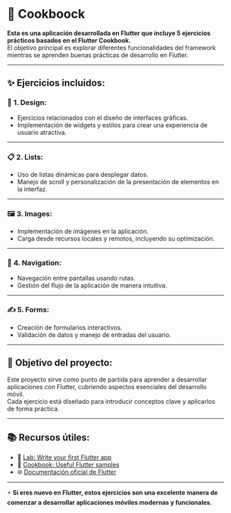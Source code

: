 # 📘 Cookboock  

**Esta es una aplicación desarrollada en Flutter que incluye 5 ejercicios prácticos basados en el Flutter Cookbook.**  
El objetivo principal es explorar diferentes funcionalidades del framework mientras se aprenden buenas prácticas de desarrollo en Flutter.

---

## ✨ Ejercicios incluidos:

### 🎨 **1. Design:**  
- Ejercicios relacionados con el diseño de interfaces gráficas.  
- Implementación de widgets y estilos para crear una experiencia de usuario atractiva.  

---

### 📋 **2. Lists:**  
- Uso de listas dinámicas para desplegar datos.  
- Manejo de scroll y personalización de la presentación de elementos en la interfaz.  

---

### 🖼️ **3. Images:**  
- Implementación de imágenes en la aplicación.  
- Carga desde recursos locales y remotos, incluyendo su optimización.  

---

### 🔄 **4. Navigation:**  
- Navegación entre pantallas usando rutas.  
- Gestión del flujo de la aplicación de manera intuitiva.  

---

### ✍️ **5. Forms:**  
- Creación de formularios interactivos.  
- Validación de datos y manejo de entradas del usuario.  

---

## 🎯 **Objetivo del proyecto:**

Este proyecto sirve como punto de partida para aprender a desarrollar aplicaciones con Flutter, cubriendo aspectos esenciales del desarrollo móvil.  
Cada ejercicio está diseñado para introducir conceptos clave y aplicarlos de forma práctica.  

---

## 📚 **Recursos útiles:**

- 📝 [Lab: Write your first Flutter app](https://docs.flutter.dev/get-started/codelab)  
- 📖 [Cookbook: Useful Flutter samples](https://docs.flutter.dev/cookbook)  
- 🌐 [Documentación oficial de Flutter](https://docs.flutter.dev/)  

---

⚡ **Si eres nuevo en Flutter, estos ejercicios son una excelente manera de comenzar a desarrollar aplicaciones móviles modernas y funcionales.**  

